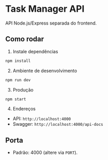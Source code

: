 # Task Manager API

API Node.js/Express separada do frontend.

## Como rodar

1. Instale dependências
```bash
npm install
```
2. Ambiente de desenvolvimento
```bash
npm run dev
```
3. Produção
```bash
npm start
```
4. Endereços
- API: `http://localhost:4000`
- Swagger: `http://localhost:4000/api-docs`

## Porta
- Padrão: 4000 (altere via `PORT`).


